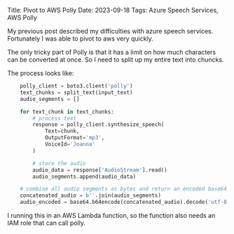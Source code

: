 Title: Pivot to AWS Polly
Date: 2023-09-18
Tags: Azure Speech Services, AWS Polly

My previous post described my difficulties with azure speech services. Fortunately I was able to pivot to aws very quickly.

The only tricky part of Polly is that it has a limit on how much characters can be converted at once. So I need to split up my entire text into chuncks.

The process looks like:

```python
    polly_client = boto3.client('polly')
    text_chunks = split_text(input_text)
    audio_segments = []

    for text_chunk in text_chunks:
        # process text
        response = polly_client.synthesize_speech(
            Text=chunk,
            OutputFormat='mp3',
            VoiceId='Joanna'
        )

        # store the audio
        audio_data = response['AudioStream'].read()
        audio_segments.append(audio_data)

    # combine all audio segments as bytes and return an encoded base64 string
    concatenated_audio = b''.join(audio_segments)
    audio_encoded = base64.b64encode(concatenated_audio).decode('utf-8')
```
I running this in an AWS Lambda function, so the function also needs an IAM role that can call polly.
